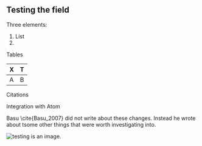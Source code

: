 ## Testing the field

Three elements:
1. List
2. 
Tables

| X | T |
|---|---|
|A  | B |

Citations

Integration with Atom

Basu \cite{Basu_2007} did not write about these changes. Instead he wrote about tsome other things that were worth investigating into.

![testing](http://servicevirtualization.com/wp-content/uploads/2015/09/testing_graphic.jpg) is an image.
